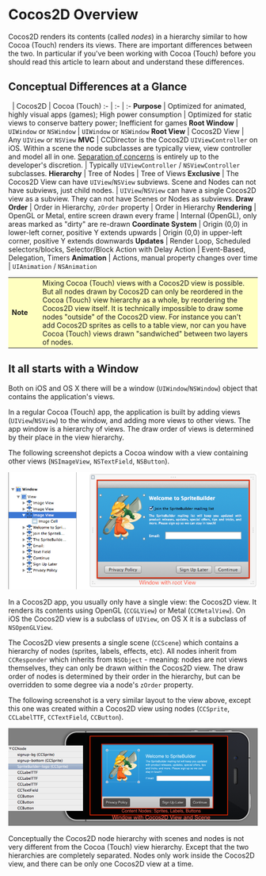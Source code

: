 # Cocos2D Overview

Cocos2D renders its contents (called *nodes*) in a hierarchy similar to how Cocoa (Touch) renders its views. There are important differences between the two. In particular if you've been working with Cocoa (Touch) before you should read this article to learn about and understand these differences.

## Conceptual Differences at a Glance

&nbsp; | Cocos2D | Cocoa (Touch)
:- | :- | :-
**Purpose** | Optimized for animated, highly visual apps (games); High power consumption | Optimized for static views to conserve battery power; Inefficient for games
**Root Window** | `UIWindow` or `NSWindow` | `UIWindow` or `NSWindow`
**Root View** | Cocos2D View | Any `UIView` or `NSView`
**MVC** | CCDirector is the Cocos2D `UIViewController` on iOS. Within a scene the node subclasses are typically view, view controller and model all in one. [Separation of concerns](http://en.wikipedia.org/wiki/Separation_of_concerns) is entirely up to the developer's discretion. | Typically `UIViewController` / `NSViewController` subclasses.
**Hierarchy** | Tree of Nodes | Tree of Views
**Exclusive** | The Cocos2D View can have `UIView`/`NSView` subviews. Scene and Nodes can not have subviews, just child nodes. | `UIView`/`NSView` can have a single Cocos2D view as a subview. They can not have Scenes or Nodes as subviews.
**Draw Order** | Order in Hierarchy, `zOrder` property | Order in Hierarchy
**Rendering** | OpenGL or Metal, entire screen drawn every frame | Internal (OpenGL), only areas marked as "dirty" are re-drawn
**Coordinate System** | Origin (0,0) in lower-left corner, positive Y extends upwards | Origin (0,0) in upper-left corner, positive Y extends downwards
**Updates** | Render Loop, Scheduled selectors/blocks, Selector/Block Action with Delay Action | Event-Based, Delegation, Timers
**Animation** | Actions, manual property changes over time | `UIAnimation` / `NSAnimation`

<p/>

<table border="0"><tr><td width="48px" bgcolor="#ffffc0"><strong>Note</strong></td><td bgcolor="#ffffc0">
Mixing Cocoa (Touch) views with a Cocos2D view is possible. But all nodes drawn by Cocos2D can only be reordered in the Cocoa (Touch) view hierarchy as a whole, by reordering the Cocos2D view itself. It is technically impossible to draw some nodes "outside" of the Cocos2D view. For instance you can't add Cocos2D sprites as cells to a table view, nor can you have Cocoa (Touch) views drawn "sandwiched" between two layers of nodes.
</td></tr></table>


## It all starts with a Window

Both on iOS and OS X there will be a window (`UIWindow`/`NSWindow`) object that contains the application's views.

In a regular Cocoa (Touch) app, the application is built by adding views (`UIView`/`NSView`) to the window, and adding more views to other views. The app window is a hierarchy of views. The draw order of views is determined by their place in the view hierarchy.

The following screenshot depicts a Cocoa window with a view containing other views (`NSImageView`, `NSTextField`, `NSButton`).

![Cocoa View Layout Example](cocoa-view-layout-example.png "Cocoa View Layout Example")

In a Cocos2D app, you usually only have a single view: the Cocos2D view. It renders its contents using OpenGL (`CCGLView`) or Metal (`CCMetalView`). On iOS the Cocos2D view is a subclass of `UIView`, on OS X it is a subclass of `NSOpenGLView`. 

The Cocos2D view presents a single scene (`CCScene`) which contains a hierarchy of nodes (sprites, labels, effects, etc). All nodes inherit from `CCResponder` which inherits from `NSObject` - meaning: nodes are not views themselves, they can only be drawn within the Cocos2D view. The draw order of nodes is determined by their order in the hierarchy, but can be overridden to some degree via a node's `zOrder` property.

The following screenshot is a very similar layout to the view above, except this one was created within a Cocos2D view using nodes (`CCSprite`, `CCLabelTTF`, `CCTextField`, `CCButton`).

![Cocos2D View Layout Example](cocos2d-view-layout-example.png "Cocos2D View Layout Example")

Conceptually the Cocos2D node hierarchy with scenes and nodes is not very different from the Cocoa (Touch) view hierarchy. Except that the two hierarchies are completely separated. Nodes only work inside the Cocos2D view, and there can be only one Cocos2D view at a time.
